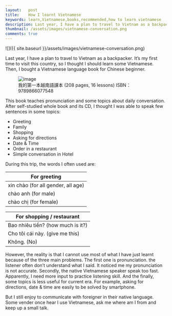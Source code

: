 ```yaml
---
layout:   post
title:    How I learnt Vietnamese
keywords: learn,Vietnamese,books,recommended,how to learn vietnamese
description: Last year, I have a plan to travel to Vietnam as a backpacker. It’s my first time to visit this country, so I thought I should learn some Vietnamese. Then, I bought a Vietnamese language book for Chinese beginner.
thumbnail: /assets/images/vietnamese-conversation.png
comments: true
---
```


![]({{ site.baseurl }}/assets/images/vietnamese-conversation.png)

Last year, I have a plan to travel to Vietnam as a backpacker. It’s my first time to visit this country, so I thought I should learn some Vietnamese. Then, I bought a Vietnamese language book for Chinese beginner.

<figure>
  <div class="thumbnail">
    <img src="{{ site.baseurl }}/assets/images/my-first-vietnamese-book.png" alt="image">
  </div>
  <figcaption>
    我的第一本越南語課本 (208 pages, 16 lessons) ISBN：9789866077548
    <meta itemprop='bookID' content='isbn:9789866077548'/>
  </figcaption>
</figure>

This book teaches pronunciation and some topics about daily conversation.
After self-studied whole book and its CD, I thought I was able to speak few sentences in some topics:

* Greeting
* Family
* Shopping
* Asking for directions
* Date & Time
* Order in a restaurant
* Simple conversation in Hotel


During this trip, the words I often used are:

<div class="row">
  <div class="col-sm-6">
    <table class="striped">
      <thead>
        <tr><th>For greeting</th></tr>
      </thead>
      <tbody>
        <tr><td>xin chào (for all gender, all age)</td></tr>
        <tr><td>chào anh (for male)</td></tr>
        <tr><td>chào chị (for female)</td></tr>
      </tbody>
    </table>
  </div>
  <div class="col-sm-6">
    <table class="striped">
      <thead>
        <tr><th>For shopping / restaurant</th></tr>
      </thead>
      <tbody>
        <tr><td>Bao nhiêu tiền?  (how much is it?)</td></tr>
        <tr><td>Cho tôi cái này.  (give me this)</td></tr>
        <tr><td>Không.  (No)</td></tr>
      </tbody>
    </table>
  </div>
</div>

However, the reality is that I cannot use most of what I have just learnt because of the three main problems. The first one is pronunciation. the listener often don’t understand what I said. It noticed me my pronunciation is not accurate. Secondly, the native Vietnamese speaker speak too fast. Apparently, I need more input to practice listening skill. And the finally, some topics is less useful for current era. For example, asking for directions, date & time are easily to be solved by smartphone.

But I still enjoy to communicate with foreigner in their native language. Some vender once hear I use Vietnamese, ask me where am I from and keep up a small talk.
